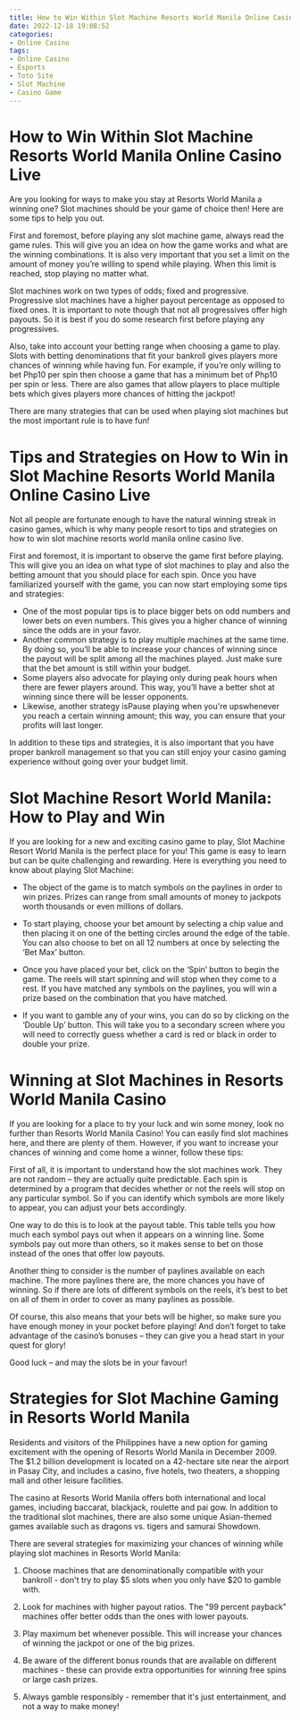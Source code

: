 ```yaml
---
title: How to Win Within Slot Machine Resorts World Manila Online Casino Live
date: 2022-12-18 19:08:52
categories:
- Online Casino
tags:
- Online Casino
- Esports
- Toto Site
- Slot Machine
- Casino Game
---
```



#  How to Win Within Slot Machine Resorts World Manila Online Casino Live

Are you looking for ways to make you stay at Resorts World Manila a winning one? Slot machines should be your game of choice then! Here are some tips to help you out.

First and foremost, before playing any slot machine game, always read the game rules. This will give you an idea on how the game works and what are the winning combinations. It is also very important that you set a limit on the amount of money you’re willing to spend while playing. When this limit is reached, stop playing no matter what.

Slot machines work on two types of odds; fixed and progressive. Progressive slot machines have a higher payout percentage as opposed to fixed ones. It is important to note though that not all progressives offer high payouts. So it is best if you do some research first before playing any progressives.

Also, take into account your betting range when choosing a game to play. Slots with betting denominations that fit your bankroll gives players more chances of winning while having fun. For example, if you’re only willing to bet Php10 per spin then choose a game that has a minimum bet of Php10 per spin or less. There are also games that allow players to place multiple bets which gives players more chances of hitting the jackpot!

There are many strategies that can be used when playing slot machines but the most important rule is to have fun!

#  Tips and Strategies on How to Win in Slot Machine Resorts World Manila Online Casino Live 

Not all people are fortunate enough to have the natural winning streak in casino games, which is why many people resort to tips and strategies on how to win slot machine resorts world manila online casino live. 

First and foremost, it is important to observe the game first before playing. This will give you an idea on what type of slot machines to play and also the betting amount that you should place for each spin. Once you have familiarized yourself with the game, you can now start employing some tips and strategies: 

- One of the most popular tips is to place bigger bets on odd numbers and lower bets on even numbers. This gives you a higher chance of winning since the odds are in your favor. 
- Another common strategy is to play multiple machines at the same time. By doing so, you’ll be able to increase your chances of winning since the payout will be split among all the machines played. Just make sure that the bet amount is still within your budget. 
- Some players also advocate for playing only during peak hours when there are fewer players around. This way, you’ll have a better shot at winning since there will be lesser opponents. 
- Likewise, another strategy isPause playing when you're upswhenever you reach a certain winning amount; this way, you can ensure that your profits will last longer. 

In addition to these tips and strategies, it is also important that you have proper bankroll management so that you can still enjoy your casino gaming experience without going over your budget limit.

#  Slot Machine Resort World Manila: How to Play and Win 

If you are looking for a new and exciting casino game to play, Slot Machine Resort World Manila is the perfect place for you! This game is easy to learn but can be quite challenging and rewarding. Here is everything you need to know about playing Slot Machine:

- The object of the game is to match symbols on the paylines in order to win prizes. Prizes can range from small amounts of money to jackpots worth thousands or even millions of dollars.

- To start playing, choose your bet amount by selecting a chip value and then placing it on one of the betting circles around the edge of the table. You can also choose to bet on all 12 numbers at once by selecting the ‘Bet Max’ button.

- Once you have placed your bet, click on the ‘Spin’ button to begin the game. The reels will start spinning and will stop when they come to a rest. If you have matched any symbols on the paylines, you will win a prize based on the combination that you have matched.

- If you want to gamble any of your wins, you can do so by clicking on the ‘Double Up’ button. This will take you to a secondary screen where you will need to correctly guess whether a card is red or black in order to double your prize.

#  Winning at Slot Machines in Resorts World Manila Casino 

If you are looking for a place to try your luck and win some money, look no further than Resorts World Manila Casino! You can easily find slot machines here, and there are plenty of them. However, if you want to increase your chances of winning and come home a winner, follow these tips:

First of all, it is important to understand how the slot machines work. They are not random – they are actually quite predictable. Each spin is determined by a program that decides whether or not the reels will stop on any particular symbol. So if you can identify which symbols are more likely to appear, you can adjust your bets accordingly.

One way to do this is to look at the payout table. This table tells you how much each symbol pays out when it appears on a winning line. Some symbols pay out more than others, so it makes sense to bet on those instead of the ones that offer low payouts.

Another thing to consider is the number of paylines available on each machine. The more paylines there are, the more chances you have of winning. So if there are lots of different symbols on the reels, it’s best to bet on all of them in order to cover as many paylines as possible.

Of course, this also means that your bets will be higher, so make sure you have enough money in your pocket before playing! And don’t forget to take advantage of the casino’s bonuses – they can give you a head start in your quest for glory!

Good luck – and may the slots be in your favour!

#  Strategies for Slot Machine Gaming in Resorts World Manila

Residents and visitors of the Philippines have a new option for gaming excitement with the opening of Resorts World Manila in December 2009. The $1.2 billion development is located on a 42-hectare site near the airport in Pasay City, and includes a casino, five hotels, two theaters, a shopping mall and other leisure facilities.

The casino at Resorts World Manila offers both international and local games, including baccarat, blackjack, roulette and pai gow. In addition to the traditional slot machines, there are also some unique Asian-themed games available such as dragons vs. tigers and samurai Showdown.

There are several strategies for maximizing your chances of winning while playing slot machines in Resorts World Manila:

1) Choose machines that are denominationally compatible with your bankroll - don't try to play $5 slots when you only have $20 to gamble with.

2) Look for machines with higher payout ratios. The "99 percent payback" machines offer better odds than the ones with lower payouts.

3) Play maximum bet whenever possible. This will increase your chances of winning the jackpot or one of the big prizes.

4) Be aware of the different bonus rounds that are available on different machines - these can provide extra opportunities for winning free spins or large cash prizes.

5) Always gamble responsibly - remember that it's just entertainment, and not a way to make money!